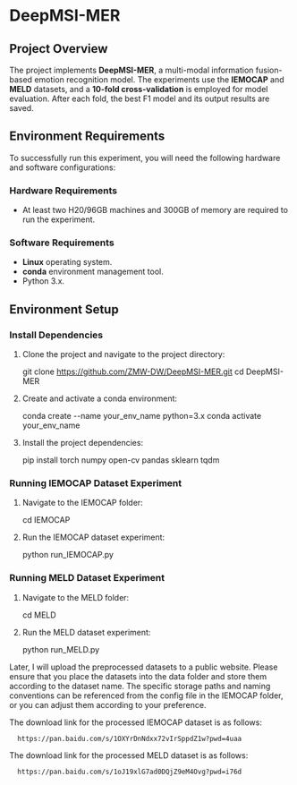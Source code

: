 # DeepMSI-MER

## Project Overview

The project implements **DeepMSI-MER**, a multi-modal information fusion-based emotion recognition model. The experiments use the **IEMOCAP** and **MELD** datasets, and a **10-fold cross-validation** is employed for model evaluation. After each fold, the best F1 model and its output results are saved.

## Environment Requirements

To successfully run this experiment, you will need the following hardware and software configurations:

### Hardware Requirements
- At least two H20/96GB machines and 300GB of memory are required to run the experiment.

### Software Requirements
- **Linux** operating system.
- **conda** environment management tool.
- Python 3.x.

## Environment Setup

### Install Dependencies

1. Clone the project and navigate to the project directory:

      git clone https://github.com/ZMW-DW/DeepMSI-MER.git
      cd DeepMSI-MER
   
2. Create and activate a conda environment:
   
      conda create --name your_env_name python=3.x
      conda activate your_env_name

3. Install the project dependencies:

      pip install torch numpy open-cv pandas sklearn tqdm

### Running IEMOCAP Dataset Experiment

1. Navigate to the IEMOCAP folder:
   
      cd IEMOCAP
   
2. Run the IEMOCAP dataset experiment:
   
      python run_IEMOCAP.py

### Running MELD Dataset Experiment

1. Navigate to the MELD folder:
   
      cd MELD
   
2. Run the MELD dataset experiment:
   
      python run_MELD.py

Later, I will upload the preprocessed datasets to a public website. Please ensure that you place the datasets into the data folder and store them according to the dataset name. The specific storage paths and naming conventions can be referenced from the config file in the IEMOCAP folder, or you can adjust them according to your preference.


The download link for the processed IEMOCAP dataset is as follows:

      https://pan.baidu.com/s/1OXYrDnNdxx72vIrSppdZ1w?pwd=4uaa
      
The download link for the processed MELD dataset is as follows:

      https://pan.baidu.com/s/1oJ19xlG7ad0DQjZ9eM4Ovg?pwd=i76d

